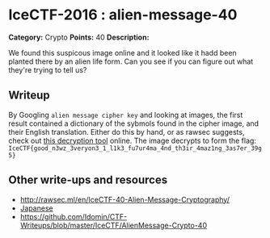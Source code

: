 # IceCTF-2016 : alien-message-40

**Category:** Crypto
**Points:** 40
**Description:**

We found this suspicous image online and it looked like it hadd been planted there by an alien life form. Can you see if you can figure out what they're trying to tell us?

## Writeup

By Googling `alien message cipher key` and looking at images, the first result contained a dictionary of the sybmols found in the cipher image, and their English translation. Either do this by hand, or as rawsec suggests, check out [this decryption tool](http://www.gotfuturama.com/Interactive/AlienCodec/) online. The image decrypts to form the flag: `IceCTF{good_n3wz_3veryon3_1_l1k3_fu7ur4ma_4nd_th3ir_4maz1ng_3as7er_39g5}`

## Other write-ups and resources

* http://rawsec.ml/en/IceCTF-40-Alien-Message-Cryptography/
* [Japanese](https://ctftime.org/writeup/3816)
* https://github.com/Idomin/CTF-Writeups/blob/master/IceCTF/AlienMessage-Crypto-40
